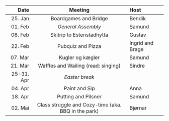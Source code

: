 |       Date |                       Meeting                       | Host             |
| ---------: | :-------------------------------------------------: | :--------------- |
|    25. Jan |                Boardgames and Bridge                | Bendik           |
|    01. Feb |                 *General Assembly*                  | Samund           |
|    08. Feb |              Skitrip to Estenstadhytta              | Gustav           |
|    22. Feb |                  Pubquiz and Pizza                  | Ingrid and Brage |
|    07. Mar |                  Kugler og kægler                   | Samund           |
|    21. Mar |         Waffles and Wailing (read: singing)         | Sindre           |
| 25-31. Apr |                   *Easter break*                    |                  |
|    04. Apr |                    Paint and Sip                    | Anna             |
|    18. Apr |                 Putting and Pilsner                 | Samund           |
|    02. Mai | Class struggle and Cozy-time (aka. BBQ in the park) | Bjørnar          |
